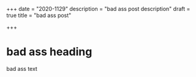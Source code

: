 +++
date = "2020-1129"
description = "bad ass post description"
draft = true
title = "bad ass post"

+++
# bad ass heading

bad ass text